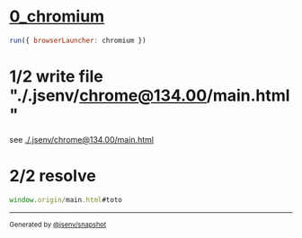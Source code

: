 # [0_chromium](../../hash_local_reference_dev.test.mjs#L16)

```js
run({ browserLauncher: chromium })
```

# 1/2 write file "./.jsenv/chrome@134.00/main.html"

see [./.jsenv/chrome@134.00/main.html](./.jsenv/chrome@134.00/main.html)

# 2/2 resolve

```js
window.origin/main.html#toto
```

---

<sub>
  Generated by <a href="https://github.com/jsenv/core/tree/main/packages/independent/snapshot">@jsenv/snapshot</a>
</sub>
